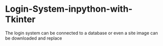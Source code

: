 # Login-System-inpython-with-Tkinter
The login system can be connected to a database or even a site
image can be downloaded and replace
